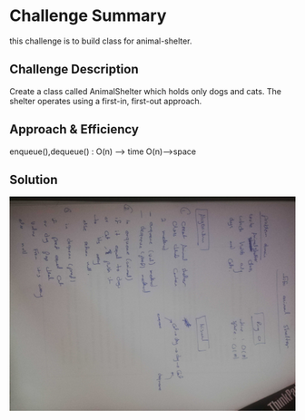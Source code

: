 # Challenge Summary
this challenge is to build class for animal-shelter.
## Challenge Description
Create a class called AnimalShelter which holds only dogs and cats. 
The shelter operates using a first-in, first-out approach.
## Approach & Efficiency
enqueue(),dequeue() :
O(n) --> time
O(n)-->space
## Solution
![whiteboard image ](../../assest/fifoanimal.jpg)
